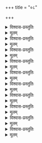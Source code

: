 +++
title = "०८"

+++

<details><summary>विश्वास-प्रस्तुतिः</summary>

आद्येऽष्टमस्य शतकस्य यथेष्टसिद्धिम्  
अप्राप्य खिन्नमतिः आश्रितपारतन्त्र्यम् ।  
सर्वेश्वरत्वम् अपि शङ्कितवान् शठारिः  
ईशस्य तेन पुनरेव विबोधितश्च ॥ ८–१ ॥
</details>

<details><summary>मूलम्</summary>

आद्येऽष्टमस्य शतकस्य यथेष्टसिद्धिम्  
अप्राप्य खिन्नमतिः आश्रितपारतन्त्र्यम् ।  
सर्वेश्वरत्वम् अपि शङ्कितवान् शठारिः  
ईशस्य तेन पुनरेव विबोधितश्च ॥ ८–१ ॥
</details>

<details><summary>विश्वास-प्रस्तुतिः</summary>

सम्प्रापकेपि च विभौ निजवाञ्छितार्थ  
प्राप्तेर् विघातः इतरेषु च पाशलेशः ।  
स्वन्येति शङ्कितमनाः स्वहितेपि वर्गे  
स्वस्मिन् अपि प्रवणताम् मुमुचे द्वितीये ॥ ८–२ ॥
</details>

<details><summary>मूलम्</summary>

सम्प्रापकेपि च विभौ निजवाञ्छितार्थ  
प्राप्तेर् विघातः इतरेषु च पाशलेशः ।  
स्वन्येति शङ्कितमनाः स्वहितेपि वर्गे  
स्वस्मिन् अपि प्रवणताम् मुमुचे द्वितीये ॥ ८–२ ॥
</details>


<details><summary>विश्वास-प्रस्तुतिः</summary>

प्रेमाधिकेन विवशः सुकुमारमूर्तेः  
क्षेमाय खिन्नहृदयः पुरुषोत्तमस्य ।  
तद्दर्शित आत्मपरनित्यमुमुक्षुमुक्तैः  
किञ्चित् समाहितमनाः शठजित् तृतीये ॥ ८–३ ॥
</details>

<details><summary>मूलम्</summary>

प्रेमाधिकेन विवशः सुकुमारमूर्तेः  
क्षेमाय खिन्नहृदयः पुरुषोत्तमस्य ।  
तद्दर्शित आत्मपरनित्यमुमुक्षुमुक्तैः  
किञ्चित् समाहितमनाः शठजित् तृतीये ॥ ८–३ ॥
</details>

<details><summary>विश्वास-प्रस्तुतिः</summary>

क्षेमं स्वशौर्यम् अधिकं विमतैर्अधृष्यं  
ग्रामं च कञ्छन निजावसथायमानम् ।  
तत्र द्विजान् अरिजितः स्वसमान् प्रदर्श्य  
निर्भीर्अकारि नितरां स मुनिः चतुर्थे ॥ ८–४ ॥
</details>

<details><summary>मूलम्</summary>

क्षेमं स्वशौर्यम् अधिकं विमतैर्अधृष्यं  
ग्रामं च कञ्छन निजावसथायमानम् ।  
तत्र द्विजान् अरिजितः स्वसमान् प्रदर्श्य  
निर्भीर्अकारि नितरां स मुनिः चतुर्थे ॥ ८–४ ॥
</details>

<details><summary>विश्वास-प्रस्तुतिः</summary>

सुक्षेम सुन्दरतनुम् परिलिप्सुरीशं  
शोचन्मुनिर् दहनलीढः इवातितप्तः ।  
एहि एवम् इत्युपगतस्य बहुप्रकारान्  
आख्याय शौरिर्अधिपञ्चमम् आजुहाव ॥ ८–५ ॥
</details>

<details><summary>मूलम्</summary>

सुक्षेम सुन्दरतनुम् परिलिप्सुरीशं  
शोचन्मुनिर् दहनलीढः इवातितप्तः ।  
एहि एवम् इत्युपगतस्य बहुप्रकारान्  
आख्याय शौरिर्अधिपञ्चमम् आजुहाव ॥ ८–५ ॥
</details>

<details><summary>विश्वास-प्रस्तुतिः</summary>

सद्यः स्व सङ्गमकृतौ भविता न सात्म्या  
प्रीतिः समेति हरिराप्तुमनाः शनैर् माम् ।  
वैकुण्ठतोऽधिगतवान् मतिमित्यवन्यां  
स्थानः क्वचित् बहुमतिं विधदे स षष्ठे ॥ ८–६ ॥
</details>

<details><summary>मूलम्</summary>

सद्यः स्व सङ्गमकृतौ भविता न सात्म्या  
प्रीतिः समेति हरिराप्तुमनाः शनैर् माम् ।  
वैकुण्ठतोऽधिगतवान् मतिमित्यवन्यां  
स्थानः क्वचित् बहुमतिं विधदे स षष्ठे ॥ ८–६ ॥
</details>

<details><summary>विश्वास-प्रस्तुतिः</summary>

मद्विप्रयोगम् असहन् स्वयमेव चार्थी  
मामल्पकैकनिलयम् बहुमन्यमानः ।  
शौरिः समाश्लिषत् इदम् मतिविभ्रमः किम्  
इत्यात्मनो मुदम् अभाषत सप्तमेन ॥ ८–७ ॥
</details>

<details><summary>मूलम्</summary>

मद्विप्रयोगम् असहन् स्वयमेव चार्थी  
मामल्पकैकनिलयम् बहुमन्यमानः ।  
शौरिः समाश्लिषत् इदम् मतिविभ्रमः किम्  
इत्यात्मनो मुदम् अभाषत सप्तमेन ॥ ८–७ ॥
</details>


<details><summary>विश्वास-प्रस्तुतिः</summary>

स्वायोग्यतातिनिवर्तन लोलुपेन  
श्रीकौस्तुभेन कमलास्तनतोपि तुल्यम् ।  
आत्मैकशेषम् अवबोधितम् ईश्वरेण  
स्वस्य स्वरूपम् अवदत् मुनिर्अष्टमे सः ॥ ८–८ ॥
</details>

<details><summary>मूलम्</summary>

स्वायोग्यतातिनिवर्तन लोलुपेन  
श्रीकौस्तुभेन कमलास्तनतोपि तुल्यम् ।  
आत्मैकशेषम् अवबोधितम् ईश्वरेण  
स्वस्य स्वरूपम् अवदत् मुनिर्अष्टमे सः ॥ ८–८ ॥
</details>

<details><summary>विश्वास-प्रस्तुतिः</summary>

अन्यार्हताश्रवणमप्यथ शेषतायाः  
सोढुं न शक्यते इति स्वदशाविशेषम् ।  
अन्यापदेशम् अवलम्ब्य तदोपयुक्तं  
नारायणैकपरधीर् नवमे जगाद ॥ ८–९ ॥
</details>

<details><summary>मूलम्</summary>

अन्यार्हताश्रवणमप्यथ शेषतायाः  
सोढुं न शक्यते इति स्वदशाविशेषम् ।  
अन्यापदेशम् अवलम्ब्य तदोपयुक्तं  
नारायणैकपरधीर् नवमे जगाद ॥ ८–९ ॥
</details>

<details><summary>विश्वास-प्रस्तुतिः</summary>

तां शेषताम् अपि तदीय तदीय सीमा  
शेषत्व पर्यवसिताम् पुरुषार्थ सीमाम् ।  
आविष्कृताम् भगवता मुनिः आत्मरुच्याम्  
आचष्ट धिक् कृततदन्य पुमर्थम् अन्त्ये ॥ ८–१० ॥
</details>

<details><summary>मूलम्</summary>

तां शेषताम् अपि तदीय तदीय सीमा  
शेषत्व पर्यवसिताम् पुरुषार्थ सीमाम् ।  
आविष्कृताम् भगवता मुनिः आत्मरुच्याम्  
आचष्ट धिक् कृततदन्य पुमर्थम् अन्त्ये ॥ ८–१० ॥
</details>
